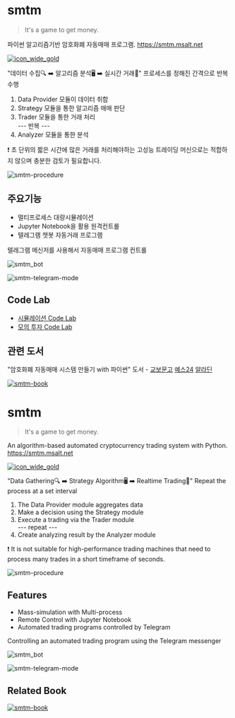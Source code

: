 # smtm

> It's a game to get money. 

파이썬 알고리즘기반 암호화폐 자동매매 프로그램. https://smtm.msalt.net

[![icon_wide_gold](https://user-images.githubusercontent.com/9311990/161744914-05e3d116-0e9b-447f-a015-136e0b9ec22b.png)](https://smtm.msalt.net/)

"데이터 수집🔍 ➡️ 알고리즘 분석🖥️ ➡️ 실시간 거래💸" 프로세스를 정해진 간격으로 반복 수행

1. Data Provider 모듈이 데이터 취합  
2. Strategy 모듈을 통한 알고리즘 매매 판단  
3. Trader 모듈을 통한 거래 처리  
 --- 반복 ---
4. Analyzer 모듈을 통한 분석

❗ 초 단위의 짧은 시간에 많은 거래를 처리해야하는 고성능 트레이딩 머신으로는 적합하지 않으며 충분한 검토가 필요합니다.

![smtm-procedure](https://github.com/msaltnet/smtm/assets/9311990/1455246e-90c2-4093-8345-33276ebae50b)

## 주요기능
- 멀티프로세스 대량시뮬레이션
- Jupyter Notebook을 활용 원격컨트롤
- 텔레그램 챗봇 자동거래 프로그램

텔레그램 메신저를 사용해서 자동매매 프로그램 컨트롤

![smtm_bot](https://user-images.githubusercontent.com/9311990/150667094-95139bfb-03e0-41d5-bad9-6be05ec6c9df.png)

![smtm-telegram-mode](https://github.com/msaltnet/smtm/assets/9311990/22ba2ebd-13e6-4eee-a829-94209c5618a9)

## Code Lab
- [시뮬레이션 Code Lab](https://smtm.msalt.net/codelab/smtm-simulation/)
- [모의 투자 Code Lab](https://smtm.msalt.net/codelab/smtm-demo/)

## 관련 도서

"암호화폐 자동매매 시스템 만들기 with 파이썬" 도서 - [교보문고](http://www.kyobobook.co.kr/product/detailViewKor.laf?mallGb=KOR&ejkGb=KOR&barcode=9788997924967) [예스24](http://www.yes24.com/Product/Goods/107635612) [알라딘](https://www.aladin.co.kr/shop/wproduct.aspx?ItemId=289526248)

[![smtm-book](https://user-images.githubusercontent.com/9311990/157685437-dcedd2c0-9f0c-400c-a3d4-017354279b60.png)](http://www.kyobobook.co.kr/product/detailViewKor.laf?mallGb=KOR&ejkGb=KOR&barcode=9788997924967)


# smtm

> It's a game to get money. 

An algorithm-based automated cryptocurrency trading system with Python. https://smtm.msalt.net

[![icon_wide_gold](https://user-images.githubusercontent.com/9311990/161744914-05e3d116-0e9b-447f-a015-136e0b9ec22b.png)](https://smtm.msalt.net/)

"Data Gathering🔍 ➡️ Strategy Algorithm🖥️ ➡️ Realtime Trading💸" Repeat the process at a set interval

1. The Data Provider module aggregates data  
2. Make a decision using the Strategy module  
3. Execute a trading via the Trader module  
 --- repeat ---
4. Create analyzing result by the Analyzer module  

❗ It is not suitable for high-performance trading machines that need to process many trades in a short timeframe of seconds.

![smtm-procedure](https://github.com/msaltnet/smtm/assets/9311990/1455246e-90c2-4093-8345-33276ebae50b)

## Features
- Mass-simulation with Multi-process
- Remote Control with Jupyter Notebook
- Automated trading programs controlled by Telegram

Controlling an automated trading program using the Telegram messenger

![smtm_bot](https://user-images.githubusercontent.com/9311990/150667094-95139bfb-03e0-41d5-bad9-6be05ec6c9df.png)

![smtm-telegram-mode](https://github.com/msaltnet/smtm/assets/9311990/22ba2ebd-13e6-4eee-a829-94209c5618a9)

## Related Book

[![smtm-book](https://user-images.githubusercontent.com/9311990/157685437-dcedd2c0-9f0c-400c-a3d4-017354279b60.png)](http://www.kyobobook.co.kr/product/detailViewKor.laf?mallGb=KOR&ejkGb=KOR&barcode=9788997924967)
